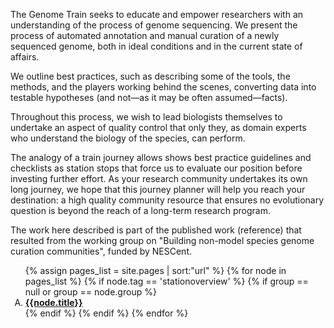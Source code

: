 The Genome Train seeks to educate and empower researchers with an understanding of the process of genome sequencing. We present the process of automated annotation and manual curation of a newly sequenced genome, both in ideal conditions and in the current state of affairs. 

We outline best practices, such as describing some of the tools, the methods, and the players working behind the scenes, converting data into testable hypotheses (and not—as it may be often assumed—facts). 

Throughout this process, we wish to lead biologists themselves to undertake an aspect of quality control that only they, as domain experts who understand the biology of the species, can perform. 

The analogy of a train journey allows shows best practice guidelines and checklists as station stops that force us to evaluate our position before investing further effort. As your research community undertakes its own long journey, we hope that this journey planner will help you reach your destination: a high quality community resource that ensures no evolutionary question is beyond the reach of a long-term research program.

The work here described is part of the published work (reference) that resulted from the working group on "Building non-model species genome curation communities", funded by NESCent.


<ol type="A">
{% assign pages_list = site.pages | sort:"url" %}
 {% for node in pages_list %}
    {% if node.tag == 'stationoverview' %} 
      {% if group == null or group == node.group %}
        <li><strong><a href="{{ BASE_PATH }}{{node.url}}">{{node.title}}</a></strong></li>
      {% endif %}
    {% endif %}
  {% endfor %}
</ol>
